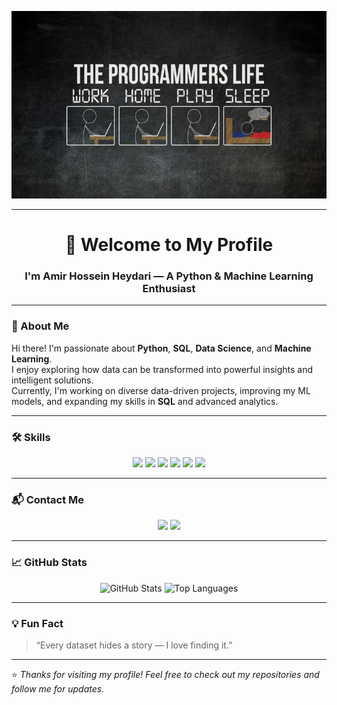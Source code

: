 <p align="center">
  <img src="pic.jpg" alt="Banner" width="100%" height="300px"/>
</p>

---

<!-- Header Banner -->
<h1 align="center">👋 Welcome to My Profile</h1>
<h3 align="center">I'm Amir Hossein Heydari — A Python & Machine Learning Enthusiast</h3>

---

### 🌟 About Me
Hi there! I'm passionate about **Python**, **SQL**, **Data Science**, and **Machine Learning**.  
I enjoy exploring how data can be transformed into powerful insights and intelligent solutions.  
Currently, I'm working on diverse data-driven projects, improving my ML models, and expanding my skills in **SQL** and advanced analytics.

---

### 🛠️ Skills
<p align="center">
  <img src="https://img.shields.io/badge/Python-3776AB?style=for-the-badge&logo=python&logoColor=white"/>
  <img src="https://img.shields.io/badge/Numpy-013243?style=for-the-badge&logo=numpy&logoColor=white"/>
  <img src="https://img.shields.io/badge/Pandas-150458?style=for-the-badge&logo=pandas&logoColor=white"/>
  <img src="https://img.shields.io/badge/Scikit--learn-F7931E?style=for-the-badge&logo=scikit-learn&logoColor=white"/>
  <img src="https://img.shields.io/badge/Matplotlib-11557c?style=for-the-badge&logo=plotly&logoColor=white"/>
  <img src="https://img.shields.io/badge/SQL-00758F?style=for-the-badge&logo=postgresql&logoColor=white"/>
</p>

---

### 📬 Contact Me
<p align="center">
  <a href="mailto:amirhossin6825@gmail.com"><img src="https://img.shields.io/badge/Gmail-D14836?style=for-the-badge&logo=gmail&logoColor=white" /></a>
  <a href="https://t.me/AmirHossin6825"><img src="https://img.shields.io/badge/Telegram-2CA5E0?style=for-the-badge&logo=telegram&logoColor=white" /></a>
</p>

---

### 📈 GitHub Stats
<p align="center">
  <img src="https://github-readme-stats.vercel.app/api?username=AmirHCode2005&show_icons=true&theme=default" alt="GitHub Stats" />
  <img src="https://github-readme-stats.vercel.app/api/top-langs/?username=AmirHCode2005&layout=compact&theme=default" alt="Top Languages" />
</p>

---

### 💡 Fun Fact
> “Every dataset hides a story — I love finding it.”

---

⭐️ *Thanks for visiting my profile! Feel free to check out my repositories and follow me for updates.*

